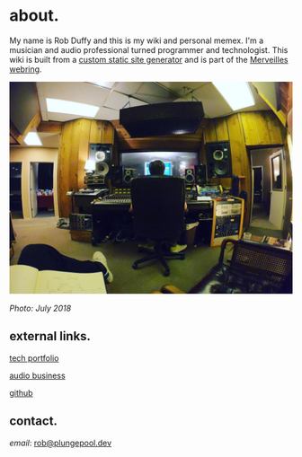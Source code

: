 # about.

My name is Rob Duffy and this is my wiki and personal memex. I'm a musician and audio professional turned programmer and technologist. This wiki is built from a [custom static site generator](https://github.com/plungepool/wiki-dot-plungepool-dot-dev) and is part of the [Merveilles webring](https://webring.xxiivv.com/).

![me_64 2018-7-29](../media/me_64%202018-7-29.jpg)

*Photo: July 2018*

## external links.

[tech portfolio](https://plungepool.dev/)

[audio business](https://www.cyclopssound.com/)

[github](https://github.com/plungepool)

## contact.

*email*: [rob@plungepool.dev](mailto:rob@plungepool.dev)
